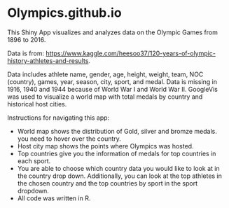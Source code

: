# Olympics.github.io


This Shiny App visualizes and analyzes data on the Olympic Games from 1896 to 2016.


Data is from: https://www.kaggle.com/heesoo37/120-years-of-olympic-history-athletes-and-results.

Data includes athlete name, gender, age, height, weight, team, NOC (country), games, year, season, city, sport, and medal.
Data is missing in 1916, 1940 and 1944 because of World War I and World War II.
GoogleVis was used to visualize a world map with total medals by country and historical host cities. 

Instructions for navigating this app:
- World map shows the distribution of Gold, silver and bromze medals. you need to hover over the country.
- Host city map shows the points where Olympics was hosted.
- Top countries give you the information of medals for top countries in each sport.
- You are able to choose which country data you would like to look at in the country drop down. Additionally, you can look at the top athletes in the chosen country and the top countries by sport in the sport dropdown. 
- All code was written in R.
